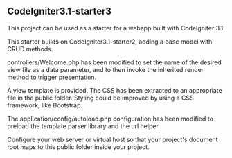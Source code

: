 ## CodeIgniter3.1-starter3

This project can be used as a starter for a webapp built with CodeIgniter 3.1.

This starter builds on CodeIgniter3.1-starter2, adding a base model with CRUD methods.

controllers/Welcome.php has been modified to set the name of the desired view file as a data parameter, and to then invoke the inherited render method to 
trigger presentation.

A view template is provided. The CSS has been extracted to an appropriate file in the public folder. Styling could be improved by using a CSS framework, like 
Bootstrap.

The application/config/autoload.php configuration has been modified to preload the template parser library and the url helper.

Configure your web server or virtual host so that your project's document root maps to this public folder inside your project.

